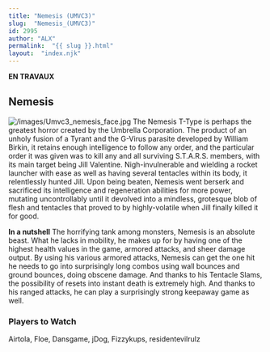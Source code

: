 ```yaml
---
title: "Nemesis (UMVC3)"
slug:  "Nemesis_(UMVC3)"
id: 2995
author: "ALX"
permalink:  "{{ slug }}.html"
layout:  "index.njk"
---
```


**EN TRAVAUX**

## Nemesis

![](/images/Umvc3_nemesis_face.jpg‎ "/images/Umvc3_nemesis_face.jpg‎") The
Nemesis T-Type is perhaps the greatest horror created by the Umbrella
Corporation. The product of an unholy fusion of a Tyrant and the G-Virus
parasite developed by William Birkin, it retains enough intelligence to
follow any order, and the particular order it was given was to kill any
and all surviving S.T.A.R.S. members, with its main target being Jill
Valentine. Nigh-invulnerable and wielding a rocket launcher with ease as
well as having several tentacles within its body, it relentlessly hunted
Jill. Upon being beaten, Nemesis went berserk and sacrificed its
intelligence and regeneration abilities for more power, mutating
uncontrollably until it devolved into a mindless, grotesque blob of
flesh and tentacles that proved to by highly-volatile when Jill finally
killed it for good.

**In a nutshell** The horrifying tank among monsters, Nemesis is an
absolute beast. What he lacks in mobility, he makes up for by having one
of the highest health values in the game, armored attacks, and sheer
damage output. By using his various armored attacks, Nemesis can get the
one hit he needs to go into surprisingly long combos using wall bounces
and ground bounces, doing obscene damage. And thanks to his Tentacle
Slams, the possibility of resets into instant death is extremely high.
And thanks to his ranged attacks, he can play a surprisingly strong
keepaway game as well.

### Players to Watch

Airtola, Floe, Dansgame, jDog, Fizzykups, residentevilrulz
